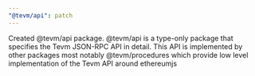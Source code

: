 ```yaml
---
"@tevm/api": patch
---
```


Created @tevm/api package. @tevm/api is a type-only package that specifies the Tevm JSON-RPC API in detail. This API is implemented by other packages most notably @tevm/procedures which provide low level implementation of the Tevm API around ethereumjs
